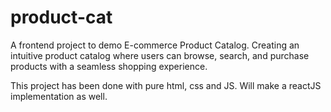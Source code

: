 # product-cat
A frontend project to demo E-commerce Product Catalog. Creating an intuitive product catalog where users can browse, search, and purchase products with a seamless shopping experience.

This project has been done with pure html, css and JS. Will make a reactJS implementation as well.
